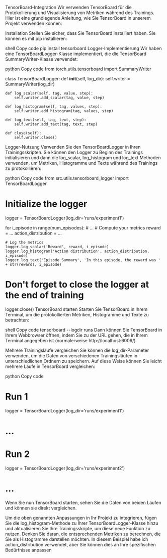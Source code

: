 TensorBoard-Integration
Wir verwenden TensorBoard für die Protokollierung und Visualisierung von Metriken während des Trainings. Hier ist eine grundlegende Anleitung, wie Sie TensorBoard in unserem Projekt verwenden können:

Installation
Stellen Sie sicher, dass Sie TensorBoard installiert haben. Sie können es mit pip installieren:

shell
Copy code
pip install tensorboard
Logger-Implementierung
Wir haben eine TensorBoardLogger-Klasse implementiert, die die TensorBoard SummaryWriter-Klasse verwendet:

python
Copy code
from torch.utils.tensorboard import SummaryWriter

class TensorBoardLogger:
    def __init__(self, log_dir):
        self.writer = SummaryWriter(log_dir)

    def log_scalar(self, tag, value, step):
        self.writer.add_scalar(tag, value, step)

    def log_histogram(self, tag, values, step):
        self.writer.add_histogram(tag, values, step)

    def log_text(self, tag, text, step):
        self.writer.add_text(tag, text, step)

    def close(self):
        self.writer.close()
Logger-Nutzung
Verwenden Sie den TensorBoardLogger in Ihren Trainingsskripten. Sie können den Logger zu Beginn des Trainings initialisieren und dann die log_scalar, log_histogram und log_text Methoden verwenden, um Metriken, Histogramme und Texte während des Trainings zu protokollieren:

python
Copy code
from src.utils.tensorboard_logger import TensorBoardLogger

# Initialize the logger
logger = TensorBoardLogger(log_dir='runs/experiment1')

for i_episode in range(num_episodes):
    # ...
    # Compute your metrics
    reward = ...
    action_distribution = ...

    # Log the metrics
    logger.log_scalar('Reward', reward, i_episode)
    logger.log_histogram('Action distribution', action_distribution, i_episode)
    logger.log_text('Episode Summary', 'In this episode, the reward was ' + str(reward), i_episode)

# Don't forget to close the logger at the end of training
logger.close()
TensorBoard starten
Starten Sie TensorBoard in Ihrem Terminal, um die protokollierten Metriken, Histogramme und Texte zu betrachten:

shell
Copy code
tensorboard --logdir runs
Dann können Sie TensorBoard in Ihrem Webbrowser öffnen, indem Sie zu der URL gehen, die in Ihrem Terminal angegeben ist (normalerweise http://localhost:6006/).

Mehrere Trainingsläufe vergleichen
Sie können die log_dir-Parameter verwenden, um die Daten von verschiedenen Trainingsläufen in unterschiedlichen Ordnern zu speichern. Auf diese Weise können Sie leicht mehrere Läufe in TensorBoard vergleichen:

python
Copy code
# Run 1
logger = TensorBoardLogger(log_dir='runs/experiment1')
# ...

# Run 2
logger = TensorBoardLogger(log_dir='runs/experiment2')
# ...
Wenn Sie nun TensorBoard starten, sehen Sie die Daten von beiden Läufen und können sie direkt vergleichen.

Um die oben genannten Anpassungen in Ihr Projekt zu integrieren, fügen Sie die log_histogram-Methode zu Ihrer TensorBoardLogger-Klasse hinzu und aktualisieren Sie Ihre Trainingsskripte, um diese neue Funktion zu nutzen. Denken Sie daran, die entsprechenden Metriken zu berechnen, die Sie als Histogramme darstellen möchten. In diesem Beispiel habe ich action_distribution verwendet, aber Sie können dies an Ihre spezifischen Bedürfnisse anpassen